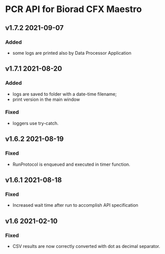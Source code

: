 # PCR API for Biorad CFX Maestro

## v1.7.2 2021-09-07
### Added
- some logs are printed also by Data Processor Application

## v1.7.1 2021-08-20
### Added
- logs are saved to folder with a date-time filename;
- print version in the main window

### Fixed
- loggers use try-catch.

## v1.6.2 2021-08-19
### Fixed
- RunProtocol is enqueued and executed in timer function.

## v1.6.1 2021-08-18
### Fixed
- Increased wait time after run to accomplish API specification

## v1.6 2021-02-10
### Fixed
- CSV results are now correctly converted with dot as decimal separator.